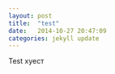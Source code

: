 ```yaml
---
layout: post
title:  "test"
date:   2014-10-27 20:47:09
categories: jekyll update
---
```

Test хуест